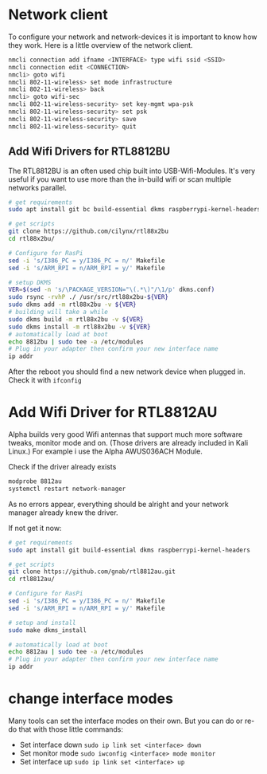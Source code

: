 # Network client
To configure your network and network-devices it is important to know how they work. Here is a little overview of the network client.
```bash
nmcli connection add ifname <INTERFACE> type wifi ssid <SSID> 
nmcli connection edit <CONNECTION>
nmcli> goto wifi
nmcli 802-11-wireless> set mode infrastructure 
nmcli 802-11-wireless> back 
nmcli> goto wifi-sec 
nmcli 802-11-wireless-security> set key-mgmt wpa-psk 
nmcli 802-11-wireless-security> set psk
nmcli 802-11-wireless-security> save 
nmcli 802-11-wireless-security> quit
```

## Add Wifi Drivers for RTL8812BU
The RTL8812BU is an often used chip built into USB-Wifi-Modules. It's very useful if you want to use more than the in-build wifi or scan multiple networks parallel.
```bash
# get requirements
sudo apt install git bc build-essential dkms raspberrypi-kernel-headers

# get scripts
git clone https://github.com/cilynx/rtl88x2bu
cd rtl88x2bu/

# Configure for RasPi
sed -i 's/I386_PC = y/I386_PC = n/' Makefile
sed -i 's/ARM_RPI = n/ARM_RPI = y/' Makefile

# setup DKMS
VER=$(sed -n 's/\PACKAGE_VERSION="\(.*\)"/\1/p' dkms.conf)
sudo rsync -rvhP ./ /usr/src/rtl88x2bu-${VER}
sudo dkms add -m rtl88x2bu -v ${VER}
# building will take a while
sudo dkms build -m rtl88x2bu -v ${VER}
sudo dkms install -m rtl88x2bu -v ${VER}
# automatically load at boot
echo 8812bu | sudo tee -a /etc/modules
# Plug in your adapter then confirm your new interface name
ip addr
```

After the reboot you should find a new network device when plugged in. Check it with `ifconfig`

# Add Wifi Driver for RTL8812AU  
Alpha builds very good Wifi antennas that support much more software tweaks, monitor mode and on. (Those drivers are already included in Kali Linux.) For example i use the Alpha AWUS036ACH Module.

Check if the driver already exists
```bash
modprobe 8812au
systemctl restart network-manager
```
As no errors appear, everything should be alright and your network manager already knew the driver. 

If not get it now:
```bash
# get requirements
sudo apt install git build-essential dkms raspberrypi-kernel-headers

# get scripts
git clone https://github.com/gnab/rtl8812au.git
cd rtl8812au/

# Configure for RasPi
sed -i 's/I386_PC = y/I386_PC = n/' Makefile
sed -i 's/ARM_RPI = n/ARM_RPI = y/' Makefile

# setup and install
sudo make dkms_install

# automatically load at boot
echo 8812au | sudo tee -a /etc/modules
# Plug in your adapter then confirm your new interface name
ip addr
```

# change interface modes
Many tools can set the interface modes on their own. But you can do or re-do that with those little commands:
- Set interface down `sudo ip link set <interface> down`
- Set monitor mode `sudo iwconfig <interface> mode monitor`
- Set interface up `sudo ip link set <interface> up`
